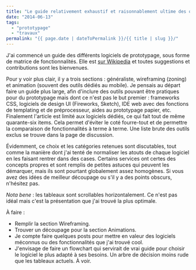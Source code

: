 ```yaml
---
title: "Le guide relativement exhaustif et raisonnablement ultime des outils de prototypage"
date: "2014-06-13"
tags:
  - "prototypage"
  - "travaux"
permalink: "{{ page.date | dateToPermalink }}/{{ title | slug }}/"
---
```


J'ai commencé un guide des différents logiciels de prototypage, sous forme de matrice de fonctionnalités. Elle est [sur Wikipedia](https://en.wikipedia.org/wiki/Comparison_of_software_prototyping_tools) et toutes suggestions et contributions sont les bienvenues.

Pour y voir plus clair, il y a trois sections : généraliste, wireframing (zoning) et animation (souvent des outils dédiés au mobile). Je pensais au départ faire un guide plus large, afin d'inclure des outils pouvant être pratiques pour du prototypage mais dont ce n'est pas le but premier : frameworks CSS, logiciels de design UI (Fireworks, Sketch), IDE web avec des fonctions de templating et de préprocesseur, aides au prototypage papier, etc. Finalement l'article est limité aux logiciels dédiés, ce qui fait tout de même quarante-six items. Cela permet d'éviter le coté fourre-tout et de permettre la comparaison de fonctionnalités à terme à terme. Une liste brute des outils exclus se trouve dans la page de discussion.

Évidemment, ce choix et les catégories retenues sont discutables, tout comme la manière dont j'ai tenté de normaliser les atouts de chaque logiciel en les faisant rentrer dans des cases. Certains services ont certes des concepts propres et sont remplis de petites astuces qui peuvent les démarquer, mais ils sont pourtant globalement assez homogènes. Si vous avez des idées de meilleur découpage ou s'il y a des points obscurs, n'hésitez pas.

_Nota bene_ : les tableaux sont scrollables horizontalement. Ce n'est pas idéal mais c'est la présentation que j'ai trouvé la plus optimale.

À faire :

- Remplir la section Wireframing.
- Trouver un découpage pour la section Animations.
- Je compte faire quelques posts pour mettre en valeur des logiciels méconnus ou des fonctionnalités que j'ai trouvé cool.
- J'envisage de faire un flowchart qui servirait de vrai guide pour choisir le logiciel le plus adapté à ses besoins. Un arbre de décision moins rude que les tableaux actuels. À voir.
